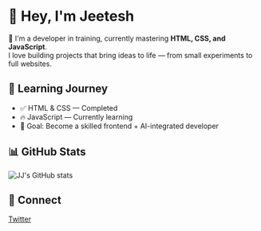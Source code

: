 # 👋 Hey, I'm Jeetesh 

🚀 I'm a developer in training, currently mastering **HTML, CSS, and JavaScript**.  
I love building projects that bring ideas to life — from small experiments to full websites.

## 🧠 Learning Journey
- ✅ HTML & CSS — Completed
- 🔥 JavaScript — Currently learning
- 🎯 Goal: Become a skilled frontend + AI-integrated developer

## 📊 GitHub Stats
![JJ's GitHub stats](https://github-readme-stats.vercel.app/api?username=yourusername&show_icons=true&theme=tokyonight)

## 💬 Connect
[Twitter](https://x.com/JJdevbyte)

